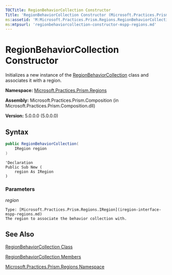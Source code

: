 ```yaml
---
TOCTitle: RegionBehaviorCollection Constructor
Title: 'RegionBehaviorCollection Constructor (Microsoft.Practices.Prism.Regions)'
ms:assetid: 'M:Microsoft.Practices.Prism.Regions.RegionBehaviorCollection.\#ctor(Microsoft.Practices.Prism.Regions.IRegion)'
ms:mtpsurl: 'regionbehaviorcollection-constructor-mspp-regions.md'
---
```


# RegionBehaviorCollection Constructor

Initializes a new instance of the [RegionBehaviorCollection](regionbehaviorcollection-class-mspp-regions.md) class and associates it with a region.

**Namespace:** [Microsoft.Practices.Prism.Regions](mspp-regions-namespace.md)

**Assembly:** Microsoft.Practices.Prism.Composition (in Microsoft.Practices.Prism.Composition.dll)

**Version:** 5.0.0.0 (5.0.0.0)

## Syntax

```C#
public RegionBehaviorCollection(
	IRegion region
)
```

```VB
'Declaration
Public Sub New ( 
	region As IRegion
)
```
### Parameters

*region*

	Type: [Microsoft.Practices.Prism.Regions.IRegion](iregion-interface-mspp-regions.md)
	The region to associate the behavior collection with.

## See Also

[RegionBehaviorCollection Class](regionbehaviorcollection-class-mspp-regions.md)

[RegionBehaviorCollection Members](regionbehaviorcollection-members-mspp-regions.md)

[Microsoft.Practices.Prism.Regions Namespace](mspp-regions-namespace.md)
